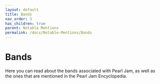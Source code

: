 ```yaml
---
layout: default
title: Bands
nav_order: 3
has_children: true
parent: Notable Mentions
permalink: /docs/Notable-Mentions/Bands
---
```


# Bands

Here you can read about the bands associated with Pearl Jam, as well as the ones that are mentioned in the Pearl Jam Encyclopedia.